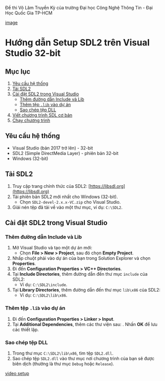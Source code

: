 Đề thi Võ Lâm Truyền Kỳ của trường Đại học Công Nghệ Thông Tin - Đại Học Quốc Gia TP-HCM

[image](https://github.com/user-attachments/assets/0b38f963-6be2-4181-bdc5-788b7f59c381)

# Hướng dẫn Setup SDL2 trên Visual Studio 32-bit

## Mục lục
1. [Yêu cầu hệ thống](#yêu-cầu-hệ-thống)
2. [Tải SDL2](#tải-sdl2)
3. [Cài đặt SDL2 trong Visual Studio](#cài-đặt-sdl2-trong-visual-studio)
    - [Thêm đường dẫn Include và Lib](#thêm-đường-dẫn-include-và-lib)
    - [Thêm tệp `.lib` vào dự án](#thêm-tệp-lib-vào-dự-án)
    - [Sao chép tệp DLL](#sao-chép-tệp-dll)
4. [Viết chương trình SDL cơ bản](#viết-chương-trình-sdl-cơ-bản)
5. [Chạy chương trình](#chạy-chương-trình)

## Yêu cầu hệ thống
- Visual Studio (bản 2017 trở lên) - 32-bit
- SDL2 (Simple DirectMedia Layer) - phiên bản 32-bit
- Windows (32-bit)

## Tải SDL2
1. Truy cập trang chính thức của SDL2: [https://libsdl.org](https://libsdl.org)
2. Tải phiên bản SDL2 mới nhất cho Windows (32-bit).
   - Chọn `SDL2-devel-2.x.x-VC.zip` cho Visual Studio.
3. Giải nén tệp đã tải về vào một thư mục, ví dụ: `C:\SDL2`.

## Cài đặt SDL2 trong Visual Studio

### Thêm đường dẫn Include và Lib
1. Mở Visual Studio và tạo một dự án mới:
   - Chọn **File > New > Project**, sau đó chọn **Empty Project**.
2. Nhấp chuột phải vào dự án của bạn trong Solution Explorer và chọn **Properties**.
3. Đi đến **Configuration Properties > VC++ Directories**.
4. Tại **Include Directories**, thêm đường dẫn đến thư mục `include` của SDL2:
   - Ví dụ: `C:\SDL2\include`.
5. Tại **Library Directories**, thêm đường dẫn đến thư mục `lib\x86` của SDL2:
   - Ví dụ: `C:\SDL2\lib\x86`.

### Thêm tệp `.lib` vào dự án
1. Đi đến **Configuration Properties > Linker > Input**.
2. Tại **Additional Dependencies**, thêm các thư viện sau:
. Nhấn **OK** để lưu các thiết lập.
### Sao chép tệp DLL
1. Trong thư mục `C:\SDL2\lib\x86`, tìm tệp `SDL2.dll`.
2. Sao chép tệp `SDL2.dll` vào thư mục nơi chương trình của bạn sẽ được biên dịch (thường là thư mục `Debug` hoặc `Release`).

[video setup](https://www.youtube.com/watch?v=tUQ9lkTWF1Y&list=PLR7NDiX0QsfTIEQUeYCfc2MyCquX0ig9V&index=2)
